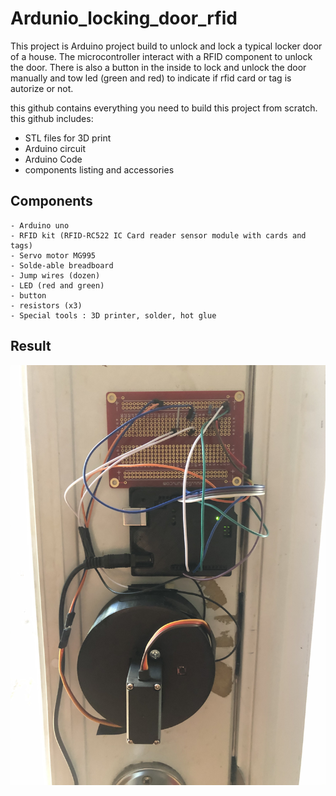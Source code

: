 # Ardunio_locking_door_rfid

This project is Arduino project build to unlock and lock a typical locker door of a house. The microcontroller interact with a RFID component to unlock the door. There is also a button in the inside to lock and unlock the door manually and tow led (green and red) to indicate if rfid card or tag is autorize or not.

this github contains everything you need to build this project from scratch. this github includes: 

-   STL files for 3D print 
-   Arduino circuit
-   Arduino Code
-   components listing and accessories

## Components 
    - Arduino uno
    - RFID kit (RFID-RC522 IC Card reader sensor module with cards and tags)
    - Servo motor MG995
    - Solde-able breadboard
    - Jump wires (dozen)
    - LED (red and green)
    - button
    - resistors (x3)
    - Special tools : 3D printer, solder, hot glue

## Result 

![](media_files/locker_view.jpg)


